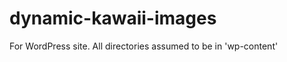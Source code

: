 dynamic-kawaii-images
=====================

For WordPress site.
All directories assumed to be in 'wp-content'
